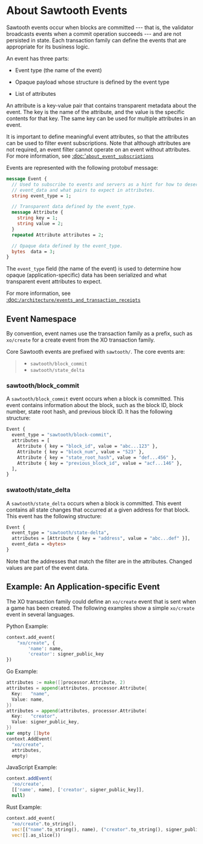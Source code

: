# **About Sawtooth Events** #

Sawtooth events occur when blocks are committed --- that is, the validator broadcasts events when a commit operation succeeds --- and are not persisted in state. Each transaction family can define the events that are appropriate for its business logic.

An event has three parts:

- Event type (the name of the event) 

- Opaque payload whose structure is defined by the event type

- List of attributes

An attribute is a key-value pair that contains transparent metadata about the event. The key is the name of the attribute, and the value is the specific contents for that key. The same key can be used for multiple attributes in an event.

It is important to define meaningful event attributes, so that the attributes can be used to filter event subscriptions. Note that although attributes are not required, an event filter cannot operate on an event without attributes. For more information, see [:doc:'`about_event_subscriptions`]()

Events are represented with the following protobuf message:

```protobuf
message Event {
  // Used to subscribe to events and servers as a hint for how to deserialize
  // event_data and what pairs to expect in attributes.
  string event_type = 1;

  // Transparent data defined by the event_type.
  message Attribute {
    string key = 1;
    string value = 2;
  }
  repeated Attribute attributes = 2;

  // Opaque data defined by the event_type.
  bytes  data = 3;
}
```

The `event_type` field (the name of the event) is used to determine how opaque (application-specific) data has been serialized and what transparent event attributes to expect.

For more information, see [:doc:`/architecture/events_and_transaction_receipts`]()

## **Event Namespace** ##

By convention, event names use the transaction family as a prefix, such as `xo/create`  for a create event from the XO transaction family. 

Core Sawtooth events are prefixed with `sawtooth/`. The core events are:

> - `sawtooth/block_commit`
> - `sawtooth/state_delta`

### **sawtooth/block_commit** ##

A `sawtooth/block_commit` event occurs when a block is committed. This event contains information about the block, such as the block ID, block number, state root hash, and previous block ID. It has the following structure:

```protobuf
Event {
  event_type = "sawtooth/block-commit",
  attributes = [
    Attribute { key = "block_id", value = "abc...123" },
    Attribute { key = "block_num", value = "523" },
    Attribute { key = "state_root_hash", value = "def...456" },
    Attribute { key = "previous_block_id", value = "acf...146" },
  ],
}
```

### **swatooth/state_delta** ###

A `sawtooth/state_delta` occurs when a block is committed. This event contains all state changes that occurred at a given address for that block. This event has the following structure:

```protobuf
Event {
  event_type = "sawtooth/state-delta",
  attributes = [Attribute { key = "address", value = "abc...def" }],
  event_data = <bytes>
}
```

Note that the addresses that match the filter are in the attributes. Changed values are part of the event data.

## **Example: An Application-specific Event** ##

The XO transaction family could define an `xo/create` event that is sent when a game has been created. The following examples show a simple `xo/create` event in several languages.

Python Example:

>
```python
context.add_event(
    "xo/create", {
        'name': name,
        'creator': signer_public_key
}) 
```
>

Go Example:

>
```go
attributes := make([]processor.Attribute, 2)
attributes = append(attributes, processor.Attribute{
  Key:   "name",
  Value: name,
})
attributes = append(attributes, processor.Attribute(
  Key:   "creator",
  Value: signer_public_key,
})
var empty []byte
context.AddEvent(
  "xo/create",
  attributes,
  empty)
```
>

JavaScript Example:

>
```javascript
context.addEvent(
  'xo/create',
  [['name', name], ['creator', signer_public_key]],
  null)
```
>

Rust Example:

>
```rust
context.add_event(
  "xo/create".to_string(),
  vec![("name".to_string(), name), ("creator".to_string(), signer_public_key)],
  vec![].as_slice())
```
>

